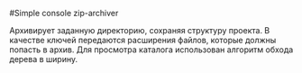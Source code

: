 #Simple console zip-archiver

Архивирует заданную директорию, сохраняя структуру проекта.
В качестве ключей передаются расширения файлов, которые должны попасть
в архив. Для просмотра каталога использован алгоритм обхода дерева в ширину.